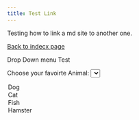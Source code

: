 ```yaml
---
title: Test Link
---
```


Testing how to link a md site to another one.

[Back to indecx page](index.md)

Drop Down menu Test

<label for="animal">Choose your favoirte Animal:</label>
<select name="animal" id="animal">
<option value="dog">Dog</option>
<option value="cat">Cat</option>
<option value="fish">Fish</option>
<option value="hamster">Hamster</option>
</select>
